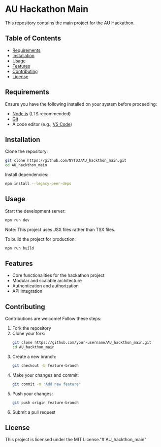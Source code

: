 # AU Hackathon Main

This repository contains the main project for the AU Hackathon.

## Table of Contents
- [Requirements](#requirements)
- [Installation](#installation)
- [Usage](#usage)
- [Features](#features)
- [Contributing](#contributing)
- [License](#license)

## Requirements
Ensure you have the following installed on your system before proceeding:
- [Node.js](https://nodejs.org/) (LTS recommended)
- [Git](https://git-scm.com/)
- A code editor (e.g., [VS Code](https://code.visualstudio.com/))

## Installation

Clone the repository:
```sh
git clone https://github.com/NYT03/AU_hackthon_main.git
cd AU_hackthon_main
```

Install dependencies:
```sh
npm install --legacy-peer-deps
```

## Usage

Start the development server:
```sh
npm run dev
```

Note: This project uses JSX files rather than TSX files.

To build the project for production:
```sh
npm run build
```

## Features
- Core functionalities for the hackathon project
- Modular and scalable architecture
- Authentication and authorization
- API integration

## Contributing
Contributions are welcome! Follow these steps:
1. Fork the repository
2. Clone your fork:
   ```sh
   git clone https://github.com/your-username/AU_hackthon_main.git
   cd AU_hackthon_main
   ```
3. Create a new branch:
   ```sh
   git checkout -b feature-branch
   ```
4. Make your changes and commit:
   ```sh
   git commit -m "Add new feature"
   ```
5. Push your changes:
   ```sh
   git push origin feature-branch
   ```
6. Submit a pull request

## License
This project is licensed under the MIT License."# AU_hackthon_main" 
